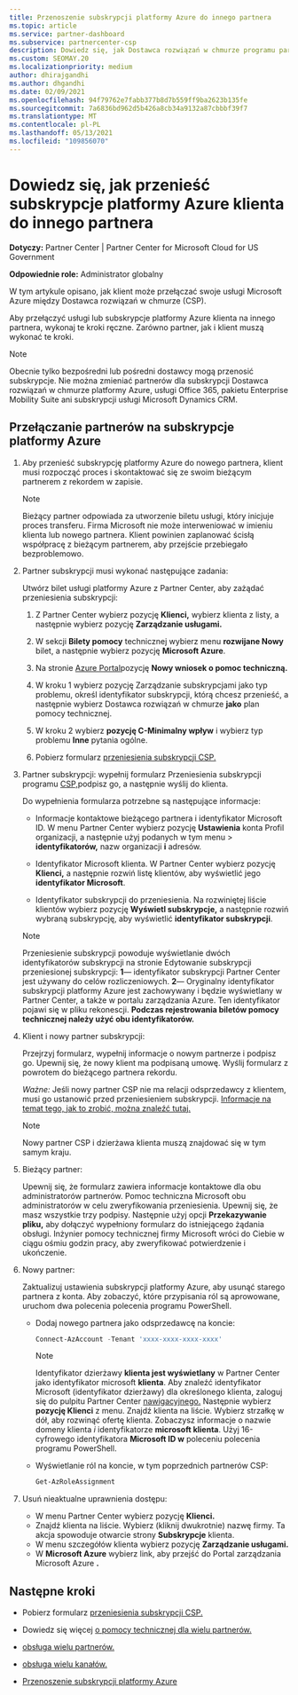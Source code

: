 ```yaml
---
title: Przenoszenie subskrypcji platformy Azure do innego partnera
ms.topic: article
ms.service: partner-dashboard
ms.subservice: partnercenter-csp
description: Dowiedz się, jak Dostawca rozwiązań w chmurze programu partnerskiego skojarzonego z subskrypcjami platformy Azure klienta.
ms.custom: SEOMAY.20
ms.localizationpriority: medium
author: dhirajgandhi
ms.author: dhgandhi
ms.date: 02/09/2021
ms.openlocfilehash: 94f79762e7fabb377b8d7b559ff9ba2623b135fe
ms.sourcegitcommit: 7a6836bd962d5b426a8cb34a9132a87cbbbf39f7
ms.translationtype: MT
ms.contentlocale: pl-PL
ms.lasthandoff: 05/13/2021
ms.locfileid: "109856070"
---
```

# <a name="learn-how-to-transfer-a-customers-azure-subscriptions-to-another-partner"></a>Dowiedz się, jak przenieść subskrypcje platformy Azure klienta do innego partnera

**Dotyczy:** Partner Center | Partner Center for Microsoft Cloud for US Government

**Odpowiednie role:** Administrator globalny

W tym artykule opisano, jak klient może przełączać swoje usługi Microsoft Azure między Dostawca rozwiązań w chmurze (CSP).

Aby przełączyć usługi lub subskrypcje platformy Azure klienta na innego partnera, wykonaj te kroki ręczne. Zarówno partner, jak i klient muszą wykonać te kroki.

>[!Note]  
>Obecnie tylko bezpośredni lub pośredni dostawcy mogą przenosić subskrypcje.
>Nie można zmieniać partnerów dla subskrypcji Dostawca rozwiązań w chmurze platformy Azure, usługi Office 365, pakietu Enterprise Mobility Suite ani subskrypcji usługi Microsoft Dynamics CRM.

## <a name="switch-partners-for-azure-subscriptions"></a>Przełączanie partnerów na subskrypcje platformy Azure

1. Aby przenieść subskrypcję platformy Azure do nowego partnera, klient musi rozpocząć proces i skontaktować się ze swoim bieżącym partnerem z rekordem w zapisie.

   >[!Note]
   > Bieżący partner odpowiada za utworzenie biletu usługi, który inicjuje proces transferu. Firma Microsoft nie może interweniować w imieniu klienta lub nowego partnera. Klient powinien zaplanować ścisłą współpracę z bieżącym partnerem, aby przejście przebiegało bezproblemowo.

2. Partner subskrypcji musi wykonać następujące zadania:

   Utwórz bilet usługi platformy Azure z Partner Center, aby zażądać przeniesienia subskrypcji:

   1. Z Partner Center wybierz pozycję **Klienci,** wybierz klienta z listy, a następnie wybierz pozycję **Zarządzanie usługami.**

   2. W sekcji **Bilety pomocy** technicznej wybierz menu **rozwijane Nowy** bilet, a następnie wybierz pozycję **Microsoft Azure**.
   
   3. Na stronie [Azure Portal](https://portal.azure.com)pozycję **Nowy wniosek o pomoc techniczną.**
   
   4. W kroku 1  wybierz pozycję Zarządzanie subskrypcjami jako typ problemu, określ identyfikator subskrypcji, którą chcesz przenieść, a następnie wybierz Dostawca rozwiązań w chmurze **jako** plan pomocy technicznej.
   
   5. W kroku 2 wybierz **pozycję C-Minimalny wpływ** i wybierz typ problemu **Inne** pytania ogólne.
   
   6. Pobierz formularz [przeniesienia subskrypcji CSP.](https://query.prod.cms.rt.microsoft.com/cms/api/am/binary/RWwTWC)

3. Partner subskrypcji: wypełnij formularz Przeniesienia subskrypcji programu [CSP,](https://query.prod.cms.rt.microsoft.com/cms/api/am/binary/RWwTWC)podpisz go, a następnie wyślij do klienta. 

   Do wypełnienia formularza potrzebne są następujące informacje:

   - Informacje kontaktowe bieżącego partnera i identyfikator Microsoft ID. W menu Partner Center wybierz pozycję **Ustawienia** konta Profil organizacji, a następnie użyj podanych w tym menu &gt;  **identyfikatorów,** nazw organizacji **i** adresów. 

   - Identyfikator Microsoft klienta. W Partner Center wybierz pozycję **Klienci,** a następnie rozwiń listę klientów, aby wyświetlić jego **identyfikator Microsoft**.

   - Identyfikator subskrypcji do przeniesienia. Na rozwiniętej liście klientów wybierz pozycję **Wyświetl subskrypcje,** a następnie rozwiń wybraną subskrypcję, aby wyświetlić **identyfikator subskrypcji**.

   >[!Note]
   >Przeniesienie subskrypcji powoduje wyświetlanie dwóch identyfikatorów subskrypcji na  stronie Edytowanie subskrypcji przeniesionej subskrypcji: **1**— identyfikator subskrypcji Partner Center jest używany do celów rozliczeniowych. **2**— Oryginalny identyfikator subskrypcji platformy Azure jest zachowywany i będzie wyświetlany w Partner Center, a także w portalu zarządzania Azure. Ten identyfikator pojawi się w pliku rekonescji.  **Podczas rejestrowania biletów pomocy technicznej należy użyć obu identyfikatorów.**

4. Klient i nowy partner subskrypcji:

   Przejrzyj formularz, wypełnij informacje o nowym partnerze i podpisz go. Upewnij się, że nowy klient ma podpisaną umowę. Wyślij formularz z powrotem do bieżącego partnera rekordu.

   *Ważne:* Jeśli nowy partner CSP nie ma relacji odsprzedawcy z klientem, musi go ustanowić przed przeniesieniem subskrypcji. [Informacje na temat tego, jak to zrobić, można znaleźć tutaj.](request-a-relationship-with-a-customer.md)

   >[!Note]
   >Nowy partner CSP i dzierżawa klienta muszą znajdować się w tym samym kraju. 

5. Bieżący partner:

   Upewnij się, że formularz zawiera informacje kontaktowe dla obu administratorów partnerów. Pomoc techniczna Microsoft obu administratorów w celu zweryfikowania przeniesienia. Upewnij się, że masz wszystkie trzy podpisy. Następnie użyj opcji **Przekazywanie pliku,** aby dołączyć wypełniony formularz do istniejącego żądania obsługi. Inżynier pomocy technicznej firmy Microsoft wróci do Ciebie w ciągu ośmiu godzin pracy, aby zweryfikować potwierdzenie i ukończenie.

6. Nowy partner:

   Zaktualizuj ustawienia subskrypcji platformy Azure, aby usunąć starego partnera z konta. Aby zobaczyć, które przypisania ról są aprowowane, uruchom dwa polecenia polecenia programu PowerShell.

   - Dodaj nowego partnera jako odsprzedawcę na koncie:

     ```powershell
     Connect-AzAccount -Tenant 'xxxx-xxxx-xxxx-xxxx'
     ```

     >[!NOTE]
     > Identyfikator dzierżawy **klienta jest wyświetlany** w Partner Center jako identyfikator microsoft **klienta**. Aby znaleźć identyfikator Microsoft (identyfikator dzierżawy) dla określonego klienta, zaloguj się do pulpitu Partner Center [nawigacyjnego.](https://partner.microsoft.com/dashboard) Następnie wybierz **pozycję Klienci** z menu. Znajdź klienta na liście. Wybierz strzałkę w dół, aby rozwinąć ofertę klienta. Zobaczysz informacje o nazwie domeny klienta *i* identyfikatorze **microsoft klienta**. Użyj 16-cyfrowego identyfikatora **Microsoft ID w** poleceniu polecenia programu PowerShell.

   - Wyświetlanie ról na koncie, w tym poprzednich partnerów CSP:

     ```powershell
     Get-AzRoleAssignment
     ```

7. Usuń nieaktualne uprawnienia dostępu:

   - W menu Partner Center wybierz pozycję **Klienci.**
   - Znajdź klienta na liście. Wybierz (kliknij dwukrotnie) nazwę firmy. Ta akcja spowoduje otwarcie strony **Subskrypcje** klienta.
   - W menu szczegółów klienta wybierz pozycję **Zarządzanie usługami.**
   - W **Microsoft Azure** wybierz link, aby przejść do Portal zarządzania Microsoft Azure **.**

## <a name="next-steps"></a>Następne kroki

- Pobierz formularz [przeniesienia subskrypcji CSP.](https://query.prod.cms.rt.microsoft.com/cms/api/am/binary/RE4ATIA)

- Dowiedz się więcej [o pomocy technicznej dla wielu partnerów.](multipartner.md)

- [obsługa wielu partnerów.](multipartner.md)
- [obsługa wielu kanałów.](multichannel.md)
- [Przenoszenie subskrypcji platformy Azure](/azure/cost-management-billing/manage/transfer-subscriptions-subscribers-csp)